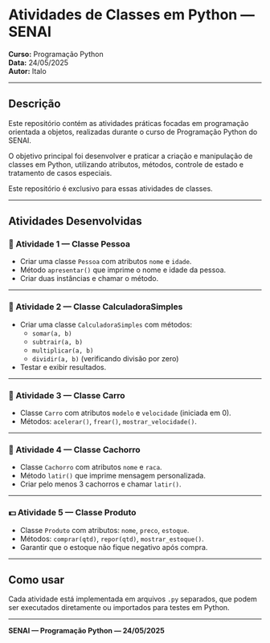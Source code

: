# Atividades de Classes em Python — SENAI

**Curso:** Programação Python  
**Data:** 24/05/2025  
**Autor:** Italo

---

## Descrição

Este repositório contém as atividades práticas focadas em programação orientada a objetos, realizadas durante o curso de Programação Python do SENAI.  

O objetivo principal foi desenvolver e praticar a criação e manipulação de classes em Python, utilizando atributos, métodos, controle de estado e tratamento de casos especiais.

Este repositório é exclusivo para essas atividades de classes.

---

## Atividades Desenvolvidas

### 📝 Atividade 1 — Classe Pessoa  
- Criar uma classe `Pessoa` com atributos `nome` e `idade`.  
- Método `apresentar()` que imprime o nome e idade da pessoa.  
- Criar duas instâncias e chamar o método.

---

### 🧮 Atividade 2 — Classe CalculadoraSimples  
- Criar uma classe `CalculadoraSimples` com métodos:  
  - `somar(a, b)`  
  - `subtrair(a, b)`  
  - `multiplicar(a, b)`  
  - `dividir(a, b)` (verificando divisão por zero)  
- Testar e exibir resultados.

---

### 🚗 Atividade 3 — Classe Carro  
- Classe `Carro` com atributos `modelo` e `velocidade` (iniciada em 0).  
- Métodos: `acelerar()`, `frear()`, `mostrar_velocidade()`.

---

### 🐶 Atividade 4 — Classe Cachorro  
- Classe `Cachorro` com atributos `nome` e `raca`.  
- Método `latir()` que imprime mensagem personalizada.  
- Criar pelo menos 3 cachorros e chamar `latir()`.

---

### 💵 Atividade 5 — Classe Produto  
- Classe `Produto` com atributos: `nome`, `preco`, `estoque`.  
- Métodos: `comprar(qtd)`, `repor(qtd)`, `mostrar_estoque()`.  
- Garantir que o estoque não fique negativo após compra.

---

## Como usar

Cada atividade está implementada em arquivos `.py` separados, que podem ser executados diretamente ou importados para testes em Python.

---

**SENAI — Programação Python — 24/05/2025**


